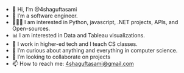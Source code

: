 - 👋 Hi, I’m @4shaguftasami
- 👀 I’m a software engineer.
- 👩🏻‍💻 I am interested in Python, javascript, .NET projects, APIs, and Open-sources. 
- 📊 I am interested in Data and Tableau visualizations.
- 🏫 I work in higher-ed tech and I teach CS classes. 
- 🌱 I’m curious about anything and everything in computer science. 
- 💞️ I’m looking to collaborate on projects
- 📫 How to reach me: 4shaguftasami@gmail.com

<!---
4shaguftasami/4shaguftasami is a ✨ special ✨ repository because its `README.md` (this file) appears on your GitHub profile.
You can click the Preview link to take a look at your changes.
--->
